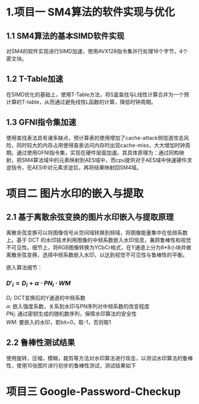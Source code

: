 # 1.项目一 SM4算法的软件实现与优化
## 1.1 SM4算法的基本SIMD软件实现
对SM4的软件实现进行SIMD加速，使用AVX128指令集并行处理16个字节，4个密文块。
## 1.2 T-Table加速
在SIMD优化的基础上，使用T-Table方法，将S盒查找与L线性计算合并为一个预计算的T-table，从而通过避免线性L函数的计算，降低时钟周期。
## 1.3 GFNI指令集加速
使用查找表法具有诸多缺点，预计算表的使用增加了cache-attack侧信道攻击风险，同时较大的内存占用使得查表访问内存时出现cache-miss，大大增加时钟周期。通过使用GFNI指令集，实现在硬件层面加速。其具体原理为：通过同构映射，把SM4算法域中的元素映射到AES域中，而cpu提供对于AES域中快速硬件求逆指令，在AES中对元素求逆后，再将结果映射回SM4域。
# 项目二 图片水印的嵌入与提取
## 2.1 基于离散余弦变换的图片水印嵌入与提取原理
离散余弦变换可以将图像信号从空间域转换到频域，将图像能量集中在低频系数上。基于 DCT 的水印技术利用图像的中频系数嵌入水印信息，兼顾鲁棒性和视觉不可见性。细节上，将RGB图像转换为YCbCr格式，在Y通道上分为8*8小块并做离散余弦变换，选择中频系数嵌入水印，以达到视觉不可见性与鲁棒性的平衡。

嵌入算法细节：

### $D'_i = D_i + \alpha \cdot PN_i \cdot WM$

$D_i$:  DCT变换后的Y通道的中频系数  
$\alpha$:  嵌入强度系数，关系到水印与PN序列对中频系数的改变程度  
$PN_i$:  通过密钥生成的随机数序列，保障水印算法的安全性  
$WM$:  要嵌入的水印，若bit=0，取-1，否则取1  
  
## 2.2 鲁棒性测试结果
使用旋转，压缩，模糊，裁剪等方法对水印算法进行攻击，以测试水印算法的鲁棒性，使用10张图片进行初步的鲁棒性测试，测试结果如下


# 项目三 Google-Password-Checkup
